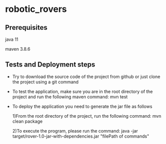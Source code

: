 # robotic_rovers

## Prerequisites
java 11

maven 3.8.6

## Tests and Deployment steps
- Try to download the source code of the project from github or just clone the project using a git command
- To test the application, make sure you are in the root directory of the 
project and run the following maven command:
mvn test

- To deploy the application you need to generate the jar file as follows

  1)From the root directory of the project, run the following command: mvn clean package

  2)To execute the program, please run the command: java -jar target/rover-1.0-jar-with-dependencies.jar "filePath of commands"